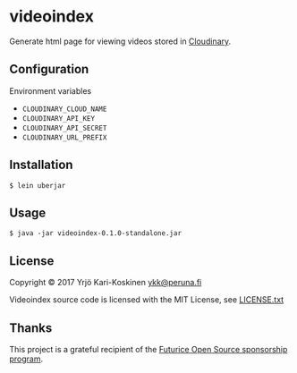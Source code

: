 # videoindex

Generate html page for viewing videos stored in [Cloudinary](http://cloudinary.com/).

## Configuration

Environment variables
- `CLOUDINARY_CLOUD_NAME`
- `CLOUDINARY_API_KEY`
- `CLOUDINARY_API_SECRET`
- `CLOUDINARY_URL_PREFIX`


## Installation

```
$ lein uberjar
```

## Usage

    $ java -jar videoindex-0.1.0-standalone.jar

## License

Copyright © 2017 Yrjö Kari-Koskinen <ykk@peruna.fi>

Videoindex source code is licensed with the MIT License, see [LICENSE.txt](https://github.com/ykarikos/videoindex/blob/master/LICENSE.txt)

## Thanks

This project is a grateful recipient of the [Futurice Open Source sponsorship program](http://futurice.com/blog/sponsoring-free-time-open-source-activities?utm_source=github&utm_medium=spice).

